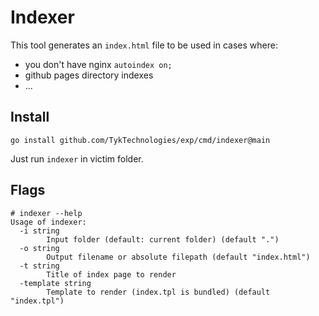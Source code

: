 # Indexer

This tool generates an `index.html` file to be used in cases where:

- you don't have nginx `autoindex on;`
- github pages directory indexes
- ...

## Install

```
go install github.com/TykTechnologies/exp/cmd/indexer@main
```

Just run `indexer` in victim folder.

## Flags

```
# indexer --help
Usage of indexer:
  -i string
    	Input folder (default: current folder) (default ".")
  -o string
    	Output filename or absolute filepath (default "index.html")
  -t string
    	Title of index page to render
  -template string
    	Template to render (index.tpl is bundled) (default "index.tpl")
```

